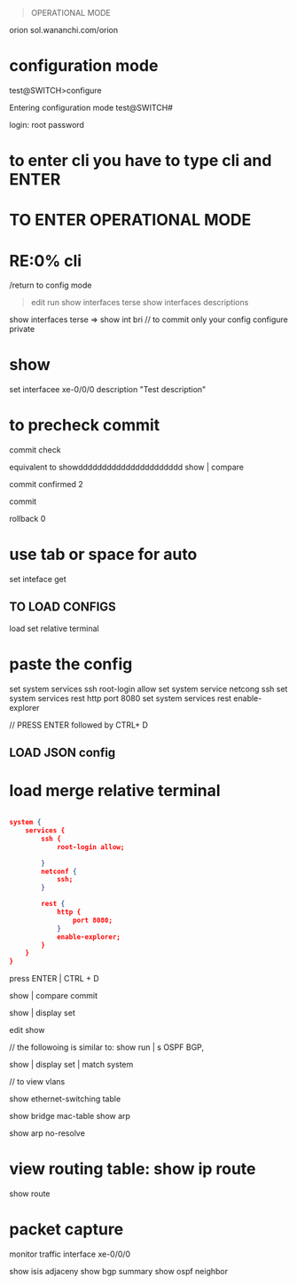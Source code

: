 > OPERATIONAL MODE

orion 
sol.wananchi.com/orion


# configuration mode


test@SWITCH>configure

Entering configuration mode
test@SWITCH#



login: root
password

# to enter cli you have to type cli and ENTER

# TO ENTER OPERATIONAL MODE
# RE:0% cli

/return to config mode
> edit
run show interfaces terse
show interfaces descriptions

show interfaces terse  => show int bri
// to commit only your config
configure private 

# show
set interfacee xe-0/0/0 description "Test description"

# to precheck commit
commit check

equivalent to showdddddddddddddddddddddd
show | compare

commit confirmed 2

commit

  
rollback 0

# use tab or space for auto

set inteface get


## TO LOAD CONFIGS


load set relative terminal

# paste the config
set system services ssh root-login allow
set system service netcong ssh
set system services rest http port 8080
set system services rest enable-explorer

// PRESS ENTER followed by CTRL+ D

## LOAD JSON config 

# load merge relative terminal


```json

system {
    services {
        ssh {
            root-login allow;

        }
        netconf {
            ssh;
        }

        rest {
            http {
                port 8080;
            }
            enable-explorer;
        }
    }
}

```

press ENTER | CTRL + D

show | compare
commit

show | display set


edit show

// the followoing is similar to: show run | s OSPF BGP, 

show | display set | match system

// to view vlans

show ethernet-switching table

show bridge mac-table
show arp

show arp no-resolve 

# view routing table: show ip route
show route

# packet capture

monitor traffic interface xe-0/0/0

show isis adjaceny
show bgp summary
show ospf neighbor

